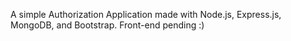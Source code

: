 A simple Authorization Application made with Node.js, Express.js, MongoDB, and Bootstrap. Front-end pending :)
